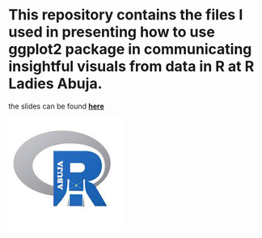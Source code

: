 # This repository contains the files I used in presenting how to use ggplot2 package in communicating insightful visuals from data in R at R Ladies Abuja.


the slides can be found [**here**](https://bb1464.github.io/R-Ladies-Abuja/)
 



![](img/LOGO.jfif)